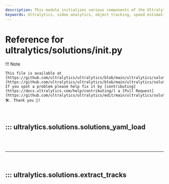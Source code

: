 ```yaml
---
description: This module initializes various components of the Ultralytics solutions package, providing functionalities for AI-powered video analytics such as object counting, speed estimation, heatmap generation, and queue management. It includes functions for loading configuration files and extracting tracking data.
keywords: Ultralytics, video analytics, object tracking, speed estimation, heatmap generation, queue management, AI, computer vision, Python, configuration loading, tracking data
---
```


# Reference for ultralytics/solutions/__init__.py

!!! Note

    This file is available at [https://github.com/ultralytics/ultralytics/blob/main/ultralytics/solutions/__init__.py](https://github.com/ultralytics/ultralytics/blob/main/ultralytics/solutions/__init__.py). If you spot a problem please help fix it by [contributing](https://docs.ultralytics.com/help/contributing/) a [Pull Request](https://github.com/ultralytics/ultralytics/edit/main/ultralytics/solutions/__init__.py) 🛠️. Thank you 🙏!

<br>

## ::: ultralytics.solutions.solutions_yaml_load

<br><br><hr><br>

## ::: ultralytics.solutions.extract_tracks

<br><br>